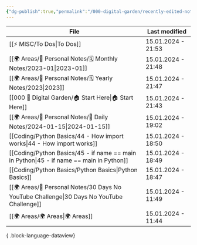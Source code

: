 ```yaml
---
{"dg-publish":true,"permalink":"/000-digital-garden/recently-edited-notes/","dgPassFrontmatter":true,"noteIcon":"3","created":"2023-12-14T09:05:52.599+05:30","updated":"2023-12-14T09:12:44.868+05:30"}
---
```


| File                                                                                         | Last modified      |
| -------------------------------------------------------------------------------------------- | ------------------ |
| [[⚡ MISC/To Dos\|To Dos]]                                                                 | 15.01.2024 - 21:53 |
| [[🌍 Areas/📧 Personal Notes/🗓 Monthly Notes/2023-01\|2023-01]]                          | 15.01.2024 - 21:48 |
| [[🌍 Areas/📧 Personal Notes/🗓 Yearly Notes/2023\|2023]]                                 | 15.01.2024 - 21:47 |
| [[000 🏡 Digital Garden/🏠 Start Here\|🏠 Start Here]]                                    | 15.01.2024 - 21:43 |
| [[🌍 Areas/📧 Personal Notes/📓 Daily Notes/2024-01-15\|2024-01-15]]                      | 15.01.2024 - 19:02 |
| [[Coding/Python Basics/44 - How import works\|44 - How import works]]                     | 15.01.2024 - 18:50 |
| [[Coding/Python Basics/45 - if name == main in Python\|45 - if name == main in Python]]   | 15.01.2024 - 18:49 |
| [[Coding/Python Basics/Python Basics\|Python Basics]]                                     | 15.01.2024 - 18:47 |
| [[🌍 Areas/📧 Personal Notes/30 Days No YouTube Challenge\|30 Days No YouTube Challenge]] | 15.01.2024 - 11:49 |
| [[🌍 Areas/🌍 Areas\|🌍 Areas]]                                                           | 15.01.2024 - 11:44 |

{ .block-language-dataview}